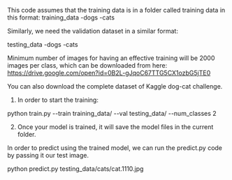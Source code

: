 This code assumes that the training data is in a folder called training data in this format:
training_data
     -dogs
     -cats

Similarly, we need the validation dataset in a similar format:

testing_data
     -dogs
     -cats

Minimum number of images for having an effective training will be 2000 images per class, which can be downloaded from here: 
https://drive.google.com/open?id=0B2L-gJqoC67TTG5CX1ozbG5jTE0

You can also download the complete dataset of Kaggle dog-cat challenge. 

1. In order to start the training: 

python train.py --train training_data/ --val testing_data/ --num_classes 2

2. Once your model is trained, it will save the model files in the current folder. 

In order to predict using the trained model, we can run the predict.py code by passing it our test image. 

python predict.py testing_data/cats/cat.1110.jpg


